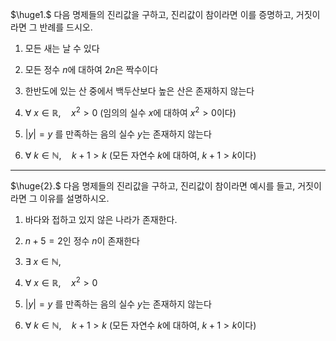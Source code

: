 $\huge1.$ 다음 명제들의 진리값을 구하고, 진리값이 참이라면 이를 증명하고, 거짓이라면 그 
반례를 드시오.

1) 모든 새는 날 수 있다


2) 모든 정수 $n$에 대하여 $2n$은 짝수이다


3) 한반도에 있는 산 중에서 백두산보다 높은 산은 존재하지 않는다


4) $\forall \text{ }x\in \mathbb{R}, \quad x^{2}>0$    (임의의 실수 $x$에 대하여 $x^{2}>0$이다)


5) $|y|=y$ 를 만족하는 음의 실수 $y$는 존재하지 않는다


6) $\forall \text{ }k\in \mathbb{N},\quad k+1>k$    (모든 자연수 $k$에 대하여, $k+1>k$이다)


---
$\huge{2}.$ 다음 명제들의 진리값을 구하고, 진리값이 참이라면 예시를 들고, 거짓이라면 그 이유를 설명하시오.

1) 바다와 접하고 있지 않은 나라가 존재한다.


2) $n+5=2$인 정수 $n$이 존재한다


3) $\exists \text{ }x\in \mathbb{N}, \quad$


4) $\forall \text{ }x\in \mathbb{R}, \quad x^{2}>0$


5) $|y|=y$ 를 만족하는 음의 실수 $y$는 존재하지 않는다


6) $\forall \text{ }k\in \mathbb{N},\quad k+1>k$    (모든 자연수 $k$에 대하여, $k+1>k$이다)

